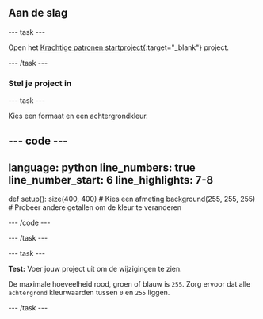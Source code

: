 ## Aan de slag

--- task ---

Open het [Krachtige patronen startproject](https://editor.raspberrypi.org/nl-NL/projects/powerful-patterns-starter){:target="_blank"} project.

--- /task ---

### Stel je project in

--- task ---

Kies een formaat en een achtergrondkleur.

--- code ---
---
language: python
line_numbers: true
line_number_start: 6
line_highlights: 7-8
---
def setup():
    size(400, 400)  # Kies een afmeting 
    background(255, 255, 255)  # Probeer andere getallen om de kleur te veranderen

--- /code ---

--- /task ---

--- task ---

**Test:** Voer jouw project uit om de wijzigingen te zien.

De maximale hoeveelheid rood, groen of blauw is `255`. Zorg ervoor dat alle `achtergrond` kleurwaarden tussen `0` en `255` liggen.

--- /task ---


